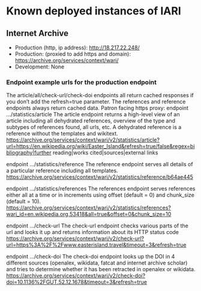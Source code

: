 # Known deployed instances of IARI
## Internet Archive
* Production (http, ip address): http://18.217.22.248/
* Production: (proxied to add https and domain): https://archive.org/services/context/wari/
* Development: None

### Endpoint example urls for the production endpoint
The article/all/check-url/check-doi endpoints all return cached responses if you don’t add the refresh=true parameter.
The references and reference endpoints always return cached data.
Patron facing https proxy:
endpoint …/statistics/article
The article endpoint returns a high-level view of an article including all dehydrated references, overview of the type and subtypes of references found, all urls, etc.  A dehydrated reference is a reference without the templates and wikitext.
https://archive.org/services/context/wari/v2/statistics/article?url=https://en.wikipedia.org/wiki/Easter_Island&refresh=true/false&regex=bibliography|further reading|works cited|sources|external links

endpoint …/statistics/reference
The reference endpoint serves all details of a particular reference including all templates.
https://archive.org/services/context/wari/v2/statistics/reference/b64ae445

endpoint …/statistics/references
The references endpoint serves references either all at a time or in increments using offset (default = 0) and chunk_size (default = 10).
https://archive.org/services/context/wari/v2/statistics/references?wari_id=en.wikipedia.org.53418&all=true&offset=0&chunk_size=10

endpoint …/check-url
The check-url endpoint checks various parts of the url and looks it up and returns information about its HTTP status code
https://archive.org/services/context/wari/v2/check-url?url=https%3A%2F%2Fwww.easterisland.travel&timeout=3&refresh=true

endpoint …/check-doi
The check-doi endpoint looks up the DOI in 4 different sources (openalex, wikidata, fatcat and internet archive scholar) and tries to determine whether it has been retracted in openalex or wikidata.
https://archive.org/services/context/wari/v2/check-doi?doi=10.1136%2FGUT.52.12.1678&timeout=3&refresh=true
